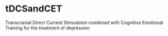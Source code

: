 # tDCSandCET
Transcranial Direct Current Stimulation combined with Cognitive Emotional Training for the treatment of depression
